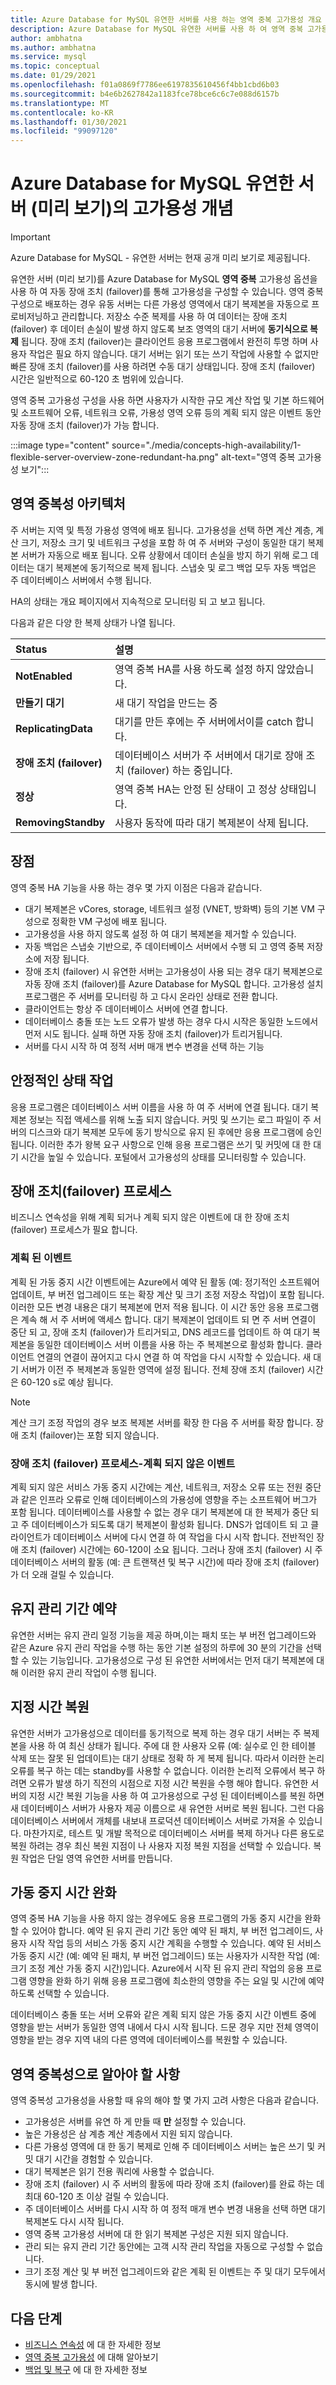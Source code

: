 ```yaml
---
title: Azure Database for MySQL 유연한 서버를 사용 하는 영역 중복 고가용성 개요
description: Azure Database for MySQL 유연한 서버를 사용 하 여 영역 중복 고가용성의 개념에 대해 알아봅니다.
author: ambhatna
ms.author: ambhatna
ms.service: mysql
ms.topic: conceptual
ms.date: 01/29/2021
ms.openlocfilehash: f01a0869f7786ee6197835610456f4bb1cbd6b03
ms.sourcegitcommit: b4e6b2627842a1183fce78bce6c6c7e088d6157b
ms.translationtype: MT
ms.contentlocale: ko-KR
ms.lasthandoff: 01/30/2021
ms.locfileid: "99097120"
---
```

# <a name="high-availability-concepts-in-azure-database-for-mysql-flexible-server-preview"></a>Azure Database for MySQL 유연한 서버 (미리 보기)의 고가용성 개념

> [!IMPORTANT] 
> Azure Database for MySQL - 유연한 서버는 현재 공개 미리 보기로 제공됩니다.

유연한 서버 (미리 보기)를 Azure Database for MySQL **영역 중복** 고가용성 옵션을 사용 하 여 자동 장애 조치 (failover)를 통해 고가용성을 구성할 수 있습니다. 영역 중복 구성으로 배포하는 경우 유동 서버는 다른 가용성 영역에서 대기 복제본을 자동으로 프로비저닝하고 관리합니다. 저장소 수준 복제를 사용 하 여 데이터는 장애 조치 (failover) 후 데이터 손실이 발생 하지 않도록 보조 영역의 대기 서버에 **동기식으로 복제** 됩니다. 장애 조치 (failover)는 클라이언트 응용 프로그램에서 완전히 투명 하며 사용자 작업은 필요 하지 않습니다. 대기 서버는 읽기 또는 쓰기 작업에 사용할 수 없지만 빠른 장애 조치 (failover)를 사용 하려면 수동 대기 상태입니다. 장애 조치 (failover) 시간은 일반적으로 60-120 초 범위에 있습니다.

영역 중복 고가용성 구성을 사용 하면 사용자가 시작한 규모 계산 작업 및 기본 하드웨어 및 소프트웨어 오류, 네트워크 오류, 가용성 영역 오류 등의 계획 되지 않은 이벤트 동안 자동 장애 조치 (failover)가 가능 합니다.

:::image type="content" source="./media/concepts-high-availability/1-flexible-server-overview-zone-redundant-ha.png" alt-text="영역 중복 고가용성 보기":::

## <a name="zone-redundancy-architecture"></a>영역 중복성 아키텍처

주 서버는 지역 및 특정 가용성 영역에 배포 됩니다. 고가용성을 선택 하면 계산 계층, 계산 크기, 저장소 크기 및 네트워크 구성을 포함 하 여 주 서버와 구성이 동일한 대기 복제본 서버가 자동으로 배포 됩니다. 오류 상황에서 데이터 손실을 방지 하기 위해 로그 데이터는 대기 복제본에 동기적으로 복제 됩니다. 스냅숏 및 로그 백업 모두 자동 백업은 주 데이터베이스 서버에서 수행 됩니다. 

HA의 상태는 개요 페이지에서 지속적으로 모니터링 되 고 보고 됩니다.

다음과 같은 다양 한 복제 상태가 나열 됩니다.

| **Status** | **설명** |
| :----- | :------ |
| <b>NotEnabled | 영역 중복 HA를 사용 하도록 설정 하지 않았습니다. |
| <b>만들기 대기 | 새 대기 작업을 만드는 중 |
| <b>ReplicatingData | 대기를 만든 후에는 주 서버에서이를 catch 합니다. |
| <b>장애 조치 (failover) | 데이터베이스 서버가 주 서버에서 대기로 장애 조치 (failover) 하는 중입니다. |
| <b>정상 | 영역 중복 HA는 안정 된 상태이 고 정상 상태입니다. |
| <b>RemovingStandby | 사용자 동작에 따라 대기 복제본이 삭제 됩니다.| 

## <a name="advantages"></a>장점

영역 중복 HA 기능을 사용 하는 경우 몇 가지 이점은 다음과 같습니다. 

-   대기 복제본은 vCores, storage, 네트워크 설정 (VNET, 방화벽) 등의 기본 VM 구성으로 정확한 VM 구성에 배포 됩니다.
-   고가용성을 사용 하지 않도록 설정 하 여 대기 복제본을 제거할 수 있습니다.
-   자동 백업은 스냅숏 기반으로, 주 데이터베이스 서버에서 수행 되 고 영역 중복 저장소에 저장 됩니다.
-   장애 조치 (failover) 시 유연한 서버는 고가용성이 사용 되는 경우 대기 복제본으로 자동 장애 조치 (failover)를 Azure Database for MySQL 합니다. 고가용성 설치 프로그램은 주 서버를 모니터링 하 고 다시 온라인 상태로 전환 합니다.
-   클라이언트는 항상 주 데이터베이스 서버에 연결 합니다.
-   데이터베이스 충돌 또는 노드 오류가 발생 하는 경우 다시 시작은 동일한 노드에서 먼저 시도 됩니다. 실패 하면 자동 장애 조치 (failover)가 트리거됩니다.
-   서버를 다시 시작 하 여 정적 서버 매개 변수 변경을 선택 하는 기능

## <a name="steady-state-operations"></a>안정적인 상태 작업

응용 프로그램은 데이터베이스 서버 이름을 사용 하 여 주 서버에 연결 됩니다. 대기 복제본 정보는 직접 액세스를 위해 노출 되지 않습니다. 커밋 및 쓰기는 로그 파일이 주 서버의 디스크와 대기 복제본 모두에 동기 방식으로 유지 된 후에만 응용 프로그램에 승인 됩니다. 이러한 추가 왕복 요구 사항으로 인해 응용 프로그램은 쓰기 및 커밋에 대 한 대기 시간을 높일 수 있습니다. 포털에서 고가용성의 상태를 모니터링할 수 있습니다.

## <a name="failover-process"></a>장애 조치(failover) 프로세스 
비즈니스 연속성을 위해 계획 되거나 계획 되지 않은 이벤트에 대 한 장애 조치 (failover) 프로세스가 필요 합니다. 

### <a name="planned-events"></a>계획 된 이벤트

계획 된 가동 중지 시간 이벤트에는 Azure에서 예약 된 활동 (예: 정기적인 소프트웨어 업데이트, 부 버전 업그레이드 또는 확장 계산 및 크기 조정 저장소 작업)이 포함 됩니다. 이러한 모든 변경 내용은 대기 복제본에 먼저 적용 됩니다. 이 시간 동안 응용 프로그램은 계속 해 서 주 서버에 액세스 합니다. 대기 복제본이 업데이트 되 면 주 서버 연결이 중단 되 고, 장애 조치 (failover)가 트리거되고, DNS 레코드를 업데이트 하 여 대기 복제본을 동일한 데이터베이스 서버 이름을 사용 하는 주 복제본으로 활성화 합니다. 클라이언트 연결의 연결이 끊어지고 다시 연결 하 여 작업을 다시 시작할 수 있습니다. 새 대기 서버가 이전 주 복제본과 동일한 영역에 설정 됩니다. 전체 장애 조치 (failover) 시간은 60-120 s로 예상 됩니다. 

>[!NOTE]
> 계산 크기 조정 작업의 경우 보조 복제본 서버를 확장 한 다음 주 서버를 확장 합니다. 장애 조치 (failover)는 포함 되지 않습니다.

### <a name="failover-process---unplanned-events"></a>장애 조치 (failover) 프로세스-계획 되지 않은 이벤트
계획 되지 않은 서비스 가동 중지 시간에는 계산, 네트워크, 저장소 오류 또는 전원 중단과 같은 인프라 오류로 인해 데이터베이스의 가용성에 영향을 주는 소프트웨어 버그가 포함 됩니다. 데이터베이스를 사용할 수 없는 경우 대기 복제본에 대 한 복제가 중단 되 고 주 데이터베이스가 되도록 대기 복제본이 활성화 됩니다. DNS가 업데이트 되 고 클라이언트가 데이터베이스 서버에 다시 연결 하 여 작업을 다시 시작 합니다. 전반적인 장애 조치 (failover) 시간에는 60-120이 소요 됩니다. 그러나 장애 조치 (failover) 시 주 데이터베이스 서버의 활동 (예: 큰 트랜잭션 및 복구 시간)에 따라 장애 조치 (failover)가 더 오래 걸릴 수 있습니다.

## <a name="schedule-maintenance-window"></a>유지 관리 기간 예약 

유연한 서버는 유지 관리 일정 기능을 제공 하며,이는 패치 또는 부 버전 업그레이드와 같은 Azure 유지 관리 작업을 수행 하는 동안 기본 설정의 하루에 30 분의 기간을 선택할 수 있는 기능입니다. 고가용성으로 구성 된 유연한 서버에서는 먼저 대기 복제본에 대해 이러한 유지 관리 작업이 수행 됩니다. 

## <a name="point-in-time-restore"></a>지정 시간 복원 
유연한 서버가 고가용성으로 데이터를 동기적으로 복제 하는 경우 대기 서버는 주 복제본을 사용 하 여 최신 상태가 됩니다. 주에 대 한 사용자 오류 (예: 실수로 인 한 테이블 삭제 또는 잘못 된 업데이트)는 대기 상태로 정확 하 게 복제 됩니다. 따라서 이러한 논리 오류를 복구 하는 데는 standby를 사용할 수 없습니다. 이러한 논리적 오류에서 복구 하려면 오류가 발생 하기 직전의 시점으로 지정 시간 복원을 수행 해야 합니다. 유연한 서버의 지정 시간 복원 기능을 사용 하 여 고가용성으로 구성 된 데이터베이스를 복원 하면 새 데이터베이스 서버가 사용자 제공 이름으로 새 유연한 서버로 복원 됩니다. 그런 다음 데이터베이스 서버에서 개체를 내보내 프로덕션 데이터베이스 서버로 가져올 수 있습니다. 마찬가지로, 테스트 및 개발 목적으로 데이터베이스 서버를 복제 하거나 다른 용도로 복원 하려는 경우 최신 복원 지점이 나 사용자 지정 복원 지점을 선택할 수 있습니다. 복원 작업은 단일 영역 유연한 서버를 만듭니다.

## <a name="mitigate-downtime"></a>가동 중지 시간 완화 
영역 중복 HA 기능을 사용 하지 않는 경우에도 응용 프로그램의 가동 중지 시간을 완화할 수 있어야 합니다. 예약 된 유지 관리 기간 동안 예약 된 패치, 부 버전 업그레이드, 사용자 시작 작업 등의 서비스 가동 중지 시간 계획을 수행할 수 있습니다. 예약 된 서비스 가동 중지 시간 (예: 예약 된 패치, 부 버전 업그레이드) 또는 사용자가 시작한 작업 (예: 크기 조정 계산 가동 중지 시간)입니다. Azure에서 시작 된 유지 관리 작업의 응용 프로그램 영향을 완화 하기 위해 응용 프로그램에 최소한의 영향을 주는 요일 및 시간에 예약 하도록 선택할 수 있습니다. 

데이터베이스 충돌 또는 서버 오류와 같은 계획 되지 않은 가동 중지 시간 이벤트 중에 영향을 받는 서버가 동일한 영역 내에서 다시 시작 됩니다. 드문 경우 지만 전체 영역이 영향을 받는 경우 지역 내의 다른 영역에 데이터베이스를 복원할 수 있습니다. 

## <a name="things-to-know-with-zone-redundancy"></a>영역 중복성으로 알아야 할 사항 

영역 중복성 고가용성을 사용할 때 유의 해야 할 몇 가지 고려 사항은 다음과 같습니다. 

-   고가용성은 서버를 유연 하 게 만들 때 **만** 설정할 수 있습니다.
-   높은 가용성은 삼 계층 계산 계층에서 지원 되지 않습니다.
-   다른 가용성 영역에 대 한 동기 복제로 인해 주 데이터베이스 서버는 높은 쓰기 및 커밋 대기 시간을 경험할 수 있습니다.
-   대기 복제본은 읽기 전용 쿼리에 사용할 수 없습니다.
-   장애 조치 (failover) 시 주 서버의 활동에 따라 장애 조치 (failover)를 완료 하는 데 최대 60-120 초 이상 걸릴 수 있습니다.
-   주 데이터베이스 서버를 다시 시작 하 여 정적 매개 변수 변경 내용을 선택 하면 대기 복제본도 다시 시작 됩니다.
-   영역 중복 고가용성 서버에 대 한 읽기 복제본 구성은 지원 되지 않습니다.
-   관리 되는 유지 관리 기간 동안에는 고객 시작 관리 작업을 자동으로 구성할 수 없습니다.
-   크기 조정 계산 및 부 버전 업그레이드와 같은 계획 된 이벤트는 주 및 대기 모두에서 동시에 발생 합니다. 


## <a name="next-steps"></a>다음 단계

-   [비즈니스 연속성](./concepts-business-continuity.md) 에 대 한 자세한 정보
-   [영역 중복 고가용성](./concepts-high-availability.md) 에 대해 알아보기
-   [백업 및 복구](./concepts-backup-restore.md) 에 대 한 자세한 정보
